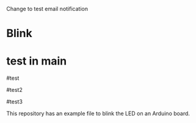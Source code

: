 Change to test email notification
# Blink

# test in main

#test

#test2

#test3

This repository has an example file to blink the LED on an Arduino board.
